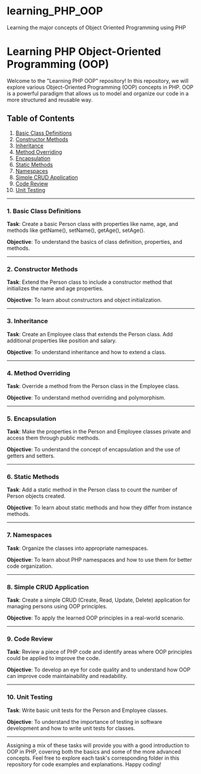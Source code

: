 # learning_PHP_OOP

Learning the major concepts of Object Oriented Programming using PHP

# Learning PHP Object-Oriented Programming (OOP)

Welcome to the "Learning PHP OOP" repository! In this repository, we will explore various Object-Oriented Programming (OOP) concepts in PHP. OOP is a powerful paradigm that allows us to model and organize our code in a more structured and reusable way.

## Table of Contents

1. [Basic Class Definitions](#basic-class-definitions)
2. [Constructor Methods](#constructor-methods)
3. [Inheritance](#inheritance)
4. [Method Overriding](#method-overriding)
5. [Encapsulation](#encapsulation)
6. [Static Methods](#static-methods)
7. [Namespaces](#namespaces)
8. [Simple CRUD Application](#simple-crud-application)
9. [Code Review](#code-review)
10. [Unit Testing](#unit-testing)

---

### 1. Basic Class Definitions

**Task**: Create a basic Person class with properties like name, age, and methods like getName(), setName(), getAge(), setAge().

**Objective**: To understand the basics of class definition, properties, and methods.

---

### 2. Constructor Methods

**Task**: Extend the Person class to include a constructor method that initializes the name and age properties.

**Objective**: To learn about constructors and object initialization.

---

### 3. Inheritance

**Task**: Create an Employee class that extends the Person class. Add additional properties like position and salary.

**Objective**: To understand inheritance and how to extend a class.

---

### 4. Method Overriding

**Task**: Override a method from the Person class in the Employee class.

**Objective**: To understand method overriding and polymorphism.

---

### 5. Encapsulation

**Task**: Make the properties in the Person and Employee classes private and access them through public methods.

**Objective**: To understand the concept of encapsulation and the use of getters and setters.

---

### 6. Static Methods

**Task**: Add a static method in the Person class to count the number of Person objects created.

**Objective**: To learn about static methods and how they differ from instance methods.

---

### 7. Namespaces

**Task**: Organize the classes into appropriate namespaces.

**Objective**: To learn about PHP namespaces and how to use them for better code organization.

---

### 8. Simple CRUD Application

**Task**: Create a simple CRUD (Create, Read, Update, Delete) application for managing persons using OOP principles.

**Objective**: To apply the learned OOP principles in a real-world scenario.

---

### 9. Code Review

**Task**: Review a piece of PHP code and identify areas where OOP principles could be applied to improve the code.

**Objective**: To develop an eye for code quality and to understand how OOP can improve code maintainability and readability.

---

### 10. Unit Testing

**Task**: Write basic unit tests for the Person and Employee classes.

**Objective**: To understand the importance of testing in software development and how to write unit tests for classes.

---

Assigning a mix of these tasks will provide you with a good introduction to OOP in PHP, covering both the basics and some of the more advanced concepts. Feel free to explore each task's corresponding folder in this repository for code examples and explanations. Happy coding!